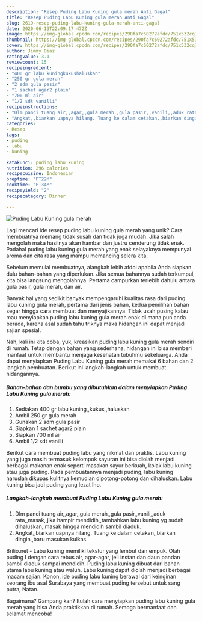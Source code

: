 ```yaml
---
description: "Resep Puding Labu Kuning gula merah Anti Gagal"
title: "Resep Puding Labu Kuning gula merah Anti Gagal"
slug: 2619-resep-puding-labu-kuning-gula-merah-anti-gagal
date: 2020-06-13T22:09:17.472Z
image: https://img-global.cpcdn.com/recipes/290fa7c60272afdc/751x532cq70/puding-labu-kuning-gula-merah-foto-resep-utama.jpg
thumbnail: https://img-global.cpcdn.com/recipes/290fa7c60272afdc/751x532cq70/puding-labu-kuning-gula-merah-foto-resep-utama.jpg
cover: https://img-global.cpcdn.com/recipes/290fa7c60272afdc/751x532cq70/puding-labu-kuning-gula-merah-foto-resep-utama.jpg
author: Jimmy Diaz
ratingvalue: 3.1
reviewcount: 15
recipeingredient:
- "400 gr labu kuningkukushaluskan"
- "250 gr gula merah"
- "2 sdm gula pasir"
- "1 sachet agar2 plain"
- "700 ml air"
- "1/2 sdt vanilli"
recipeinstructions:
- "Dlm panci tuang air,,agar,,gula merah,,gula pasir,,vanili,,aduk rata,,masak,,jika hampir mendidih,,tambahkan labu kuning yg sudah dihaluskan,,masak hingga mendidih sambil diaduk."
- "Angkat,,biarkan uapnya hilang. Tuang ke dalam cetakan,,biarkan dingin,,baru masukan kulkas."
categories:
- Resep
tags:
- puding
- labu
- kuning

katakunci: puding labu kuning 
nutrition: 296 calories
recipecuisine: Indonesian
preptime: "PT22M"
cooktime: "PT34M"
recipeyield: "2"
recipecategory: Dinner

---
```



![Puding Labu Kuning gula merah](https://img-global.cpcdn.com/recipes/290fa7c60272afdc/751x532cq70/puding-labu-kuning-gula-merah-foto-resep-utama.jpg)

Lagi mencari ide resep puding labu kuning gula merah yang unik? Cara membuatnya memang tidak susah dan tidak juga mudah. Jika salah mengolah maka hasilnya akan hambar dan justru cenderung tidak enak. Padahal puding labu kuning gula merah yang enak selayaknya mempunyai aroma dan cita rasa yang mampu memancing selera kita.

Sebelum memulai membuatnya, alangkah lebih afdol apabila Anda siapkan dulu bahan-bahan yang diperlukan. Jika semua bahannya sudah terkumpul, kita bisa langsung mengolahnya. Pertama campurkan terlebih dahulu antara gula pasir, gula merah, dan air.

Banyak hal yang sedikit banyak mempengaruhi kualitas rasa dari puding labu kuning gula merah, pertama dari jenis bahan, kedua pemilihan bahan segar hingga cara membuat dan menyajikannya. Tidak usah pusing kalau mau menyiapkan puding labu kuning gula merah enak di mana pun anda berada, karena asal sudah tahu triknya maka hidangan ini dapat menjadi sajian spesial.


Nah, kali ini kita coba, yuk, kreasikan puding labu kuning gula merah sendiri di rumah. Tetap dengan bahan yang sederhana, hidangan ini bisa memberi manfaat untuk membantu menjaga kesehatan tubuhmu sekeluarga. Anda dapat menyiapkan Puding Labu Kuning gula merah memakai 6 bahan dan 2 langkah pembuatan. Berikut ini langkah-langkah untuk membuat hidangannya.

<!--inarticleads1-->

##### Bahan-bahan dan bumbu yang dibutuhkan dalam menyiapkan Puding Labu Kuning gula merah:

1. Sediakan 400 gr labu kuning,,kukus,,haluskan
1. Ambil 250 gr gula merah
1. Gunakan 2 sdm gula pasir
1. Siapkan 1 sachet agar2 plain
1. Siapkan 700 ml air
1. Ambil 1/2 sdt vanilli


Berikut cara membuat puding labu yang nikmat dan praktis. Labu kuning yang juga masih termasuk kelompok sayuran ini bisa diolah menjadi berbagai makanan enak seperti masakan sayur berkuah, kolak labu kuning atau juga puding. Pada pembuatannya menjadi puding, labu kuning haruslah dikupas kulitnya kemudian dipotong-potong dan dihaluskan. Labu kuning bisa jadi puding yang lezat lho. 

<!--inarticleads2-->

##### Langkah-langkah membuat Puding Labu Kuning gula merah:

1. Dlm panci tuang air,,agar,,gula merah,,gula pasir,,vanili,,aduk rata,,masak,,jika hampir mendidih,,tambahkan labu kuning yg sudah dihaluskan,,masak hingga mendidih sambil diaduk.
1. Angkat,,biarkan uapnya hilang. Tuang ke dalam cetakan,,biarkan dingin,,baru masukan kulkas.


Brilio.net - Labu kuning memiliki tekstur yang lembut dan empuk. Olah puding I dengan cara rebus air, agar-agar, jeli instan dan daun pandan sambil diaduk sampai mendidih. Puding labu kuning dibuat dari bahan utama labu kuning atau waluh. Labu kuning dapat diolah menjadi berbagai macam sajian. Konon, ide puding labu kuning berawal dari keinginan seorang ibu asal Surabaya yang membuat puding tersebut untuk sang putra, Natan. 

Bagaimana? Gampang kan? Itulah cara menyiapkan puding labu kuning gula merah yang bisa Anda praktikkan di rumah. Semoga bermanfaat dan selamat mencoba!
